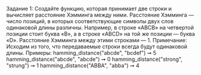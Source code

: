 Задание 1:
Создайте функцию, которая принимает две строки и вычисляет расстояние Хэмминга между ними.
Расстояние Хэмминга — число позиций, в которых соответствующие символы двух слов одинаковой длины различны.
Например, в строке «ABCB» на четвертой позиции стоит буква «B», а в строке «ABCD» на той же позиции — буква «D».
Расстояние Хэмминга между этими строками — 1.
Примечание: Исходим из того, что передаваемые строки всегда будут одинаковой длины.
Примеры:
hamming_distance("abcde", "bcdef") ➞ 5
hamming_distance("abcde", "abcde") ➞ 0
hamming_distance("strong", "strung") ➞ 1
hamming_distance("ABBA", "abba") ➞ 4